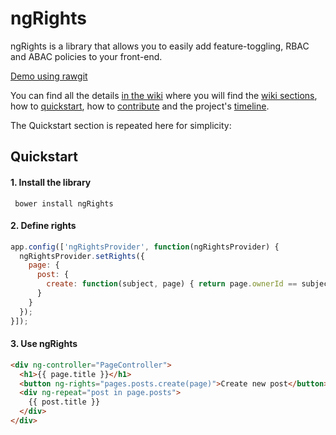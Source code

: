 # ngRights

ngRights is a library that allows you to easily add feature-toggling, RBAC and ABAC policies to your front-end.

[Demo using rawgit](https://rawgit.com/Supermood/ngRights/master/demo/demo.html)

You can find all the details [in the wiki](https://github.com/Supermood/ngRights/wiki) where you will find the [wiki sections](https://github.com/Supermood/ngRights/wiki#plan), how to [quickstart](https://github.com/Supermood/ngRights/wiki#quickstart), how to [contribute](https://github.com/Supermood/ngRights/wiki#contributing) and the project's [timeline](https://github.com/Supermood/ngRights/wiki#timeline).

The Quickstart section is repeated here for simplicity:
## Quickstart
#### 1. Install the library
``` bower install ngRights```
#### 2. Define rights
```javascript
app.config(['ngRightsProvider', function(ngRightsProvider) {
  ngRightsProvider.setRights({
    page: {
      post: {
        create: function(subject, page) { return page.ownerId == subject.id; }
      }
    }
  });
}]);
```
#### 3. Use ngRights
```html
<div ng-controller="PageController">
  <h1>{{ page.title }}</h1>
  <button ng-rights="pages.posts.create(page)">Create new post</button>
  <div ng-repeat="post in page.posts">
    {{ post.title }}
  </div>
</div>
```

